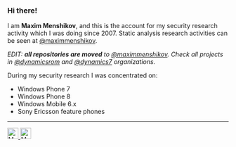 ### Hi there!
I am **Maxim Menshikov**, and this is the account for my security research activity which I was doing since 2007. Static analysis research activities can be seen at [@maximmenshikov](https://github.com/maximmenshikov).

*EDIT: **all repositories are moved** to [@maximmenshikov](https://github.com/maximmenshikov). Check all projects in [@dynamicsrom](https://github.com/dynamicsrom) and [@dynamics7](https://github.com/dynamics7) organizations.*

During my security research I was concentrated on:
 - Windows Phone 7
 - Windows Phone 8
 - Windows Mobile 6.x
 - Sony Ericsson feature phones

----

<a href="https://twitter.com/ultrashotru">
  <img width="25px" alt="My Twitter" src="https://cdn.jsdelivr.net/npm/simple-icons@v3/icons/twitter.svg"/>
</a>
<a href="https://www.linkedin.com/in/maxim-menshikov">
  <img width="25px" alt="My LinkedIn" src="https://cdn.jsdelivr.net/npm/simple-icons@v3/icons/linkedin.svg"/>
</a>
